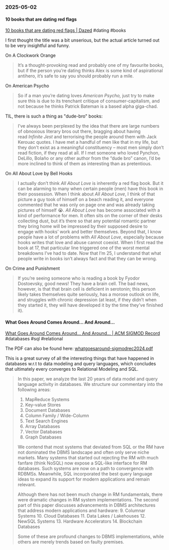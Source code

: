 ### 2025-05-02
#### 10 books that are dating red flags
[10 books that are dating red flags | Dazed](https://www.dazeddigital.com/life-culture/article/66662/1/liking-any-of-these-10-books-is-an-immediate-red-flag-lolita-american-psycho) #dating #books

I first thought the title was a bit unserious, but the actual article turned out to be very insightful and funny.

On A Clockwork Orange

> It’s a thought-provoking read and probably one of my favourite books, but if the person you’re dating thinks Alex is some kind of aspirational antihero, it’s safe to say you should probably run a mile.

On American Psycho

> So if a man you’re dating loves _American Psycho,_ just try to make sure this is due to its trenchant critique of consumer-capitalism, and not because he thinks Patrick Bateman is a based alpha giga-chad.

TIL, there is such a thing as "dude-bro" books:

> I’ve always been perplexed by the idea that there are large numbers of obnoxious literary bros out there, bragging about having read _Infinite Jest_ and terrorising the people around them with Jack Kerouac quotes. I have met a handful of men like that in my life, but they don’t exist as a meaningful constituency – most men simply don’t read fiction, if they read at all. If I met someone who loved Pynchon, DeLillo, Bolaño or any other author from the “dude bro” canon, I’d be more inclined to think of them as interesting than as pretentious.

On All About Love by Bell Hooks

> I actually don’t think _All About Love_ is inherently a red flag book. But it can be alarming to many when certain people (men) have this book in their possession. When I think about _All About Love_, I think of that picture a guy took of himself on a beach reading it, and everyone commented that he was only on page one and was already taking pictures of himself 😭. _All About Love_ has become associated with a kind of performance for men. It often sits on the corner of their desks collecting dust, but it’s there so that any potential romantic partner they bring home will be impressed by their supposed desire to engage with hooks’ work and better themselves. Beyond that, I know people have a lot of problems with _All About Love_, especially because hooks writes that love and abuse cannot coexist. When I first read the book at 17, that particular line triggered one of the worst mental breakdowns I’ve had to date. Now that I’m 25, I understand that what people write in books isn’t always fact and that they can be wrong.

On Crime and Punishment

> If you’re seeing someone who is reading a book by Fyodor Dostoevsky, good news! They have a brain cell. The bad news, however, is that that brain cell is deficient in serotonin; this person likely takes themselves quite seriously, has a morose outlook on life, and struggles with chronic depression (at least, if they didn’t when they started it, they will have developed it by the time they’ve finished it).

#### What Goes Around Comes Around... And Around...
[What Goes Around Comes Around... And Around... | ACM SIGMOD Record](https://dl.acm.org/doi/10.1145/3685980.3685984) #databases #sql #relational

The PDF can also be found here: [whatgoesaround-sigmodrec2024.pdf](https://db.cs.cmu.edu/papers/2024/whatgoesaround-sigmodrec2024.pdf)

This is a great survey of all the interesting things that have happened in databases w.r.t to data modeling and query languages, which concludes that ultimately every converges to Relational Modeling and SQL.

> In this paper, we analyze the last 20 years of data model and query language activity in databases. We structure our commentary into the following areas: 
> 1. MapReduce Systems
> 2. Key-value Stores
> 3. Document Databases
> 4. Column Family / Wide-Column
> 5. Text Search Engines
> 6. Array Databases
> 7. Vector Databases
> 8. Graph Databases
> 
> We contend that most systems that deviated from SQL or the RM have not dominated the DBMS landscape and often only serve niche markets. Many systems that started out rejecting the RM with much fanfare (think NoSQL) now expose a SQL-like interface for RM databases. Such systems are now on a path to convergence with RDBMSs. Meanwhile, SQL incorporated the best query language ideas to expand its support for modern applications and remain relevant.
> 
> Although there has not been much change in RM fundamentals, there were dramatic changes in RM system implementations. The second part of this paper discusses advancements in DBMS architectures that address modern applications and hardware:
> 9. Columnar Systems
> 10. Cloud Databases
> 11. Data Lakes / Lakehouses
> 12. NewSQL Systems
> 13. Hardware Accelerators
> 14. Blockchain Databases
> 
> Some of these are profound changes to DBMS implementations, while others are merely trends based on faulty premises.


